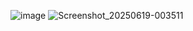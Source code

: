 ![image](https://github.com/user-attachments/assets/f95f31ea-a20e-44f0-b11e-a89bb641f335)
![Screenshot_20250619-003511](https://github.com/user-attachments/assets/6bc1f459-1c20-43db-a07b-4a66e7449552)
